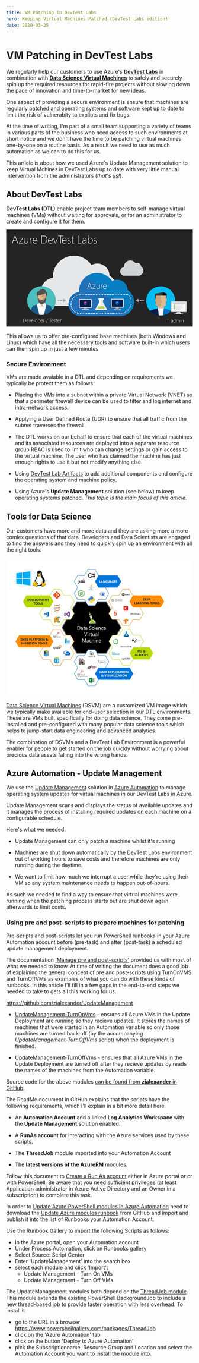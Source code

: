 ```yaml
---
title: VM Patching in DevTest Labs
hero: Keeping Virtual Machines Patched (DevTest Labs edition)
date: 2020-03-25
---
```


# VM Patching in DevTest Labs

We regularly help our customers to use Azure's [**DevTest Labs**](https://docs.microsoft.com/en-us/azure/lab-services/)  in combination with [**Data Science Virtual Machines**](https://azure.microsoft.com/en-us/services/virtual-machines/data-science-virtual-machines/) to safely and securely spin up the required resources for rapid-fire projects without slowing down the pace of innovation and time-to-market for new ideas.

One aspect of providing a secure environment is ensure that machines are regularly patched and operating systems and software kept up to date to limit the risk of vulnerabity to expliots and fix bugs.

At the time of writing, I'm part of a small team supporting a variety of teams in various parts of the business who need access to such environments at short notice and we don't have the time to be patching virtual machines one-by-one on a routine basis. As a result we need to use as much automation as we can to do this for us.

This article is about how we used Azure's Update Management solution to keep Virtual Mchines in DevTest Labs up to date with very little manual intervention from the administrators (*that's us!*).

## About DevTest Labs

**DevTest Labs (DTL)** enable project team members to self-manage virtual machines (VMs) without waiting for approvals, or for an administrator to create and configure it for them.

![DevTest Labs](media/dtl.png)

This allows us to offer pre-configured base machines (both Windows and Linux) which have all the necessary tools and software built-in which users can then spin up in just a few minutes.

### Secure Environment

VMs are made avaiable in a DTL and depending on requirements we typically be protect them as follows:

- Placing the VMs into a subnet within a private Virtual Network (VNET) so that a perimeter firewall device can be used to filter and log internet and intra-network access.

- Applying a User Defined Route (UDR) to ensure that all traffic from the subnet traverses the firewall.

- The DTL works on our behalf to ensure that each of the virtual machines and its associated resources are deployed into a separate resource group RBAC is used to limit who can change settings or gain access to the virtual machine. The user who has claimed the machine has just enough rights to use it but not modify anything else.

- Using [DevTest Lab Artifacts](https://docs.microsoft.com/en-us/azure/lab-services/add-artifact-vm) to add additional components and configure the operating system and machine policy.

- Using Azure's **Update Management** solution (see below) to keep operating systems patched. *This topic is the main focus of this article.*

## Tools for Data Science

Our customers have more and more data and they are asking more a more comlex questions of that data. Developers and Data Scientists are engaged to find the answers and they need to quickly spin up an environment with all the right tools.

![Data Science Virtual Machine](media/dsvm.png)

[Data Science Virtual Machines](https://azure.microsoft.com/en-us/services/virtual-machines/data-science-virtual-machines/) (DSVM) are a customized VM image which we typically make available for end-user selection in our DTL environments. These are VMs built specifically for doing data science. They come pre-installed and pre-configured with many popular data science tools which helps to jump-start data engineering and advanced analytics.

The combination of DSVMs and a DevTest Lab Environment is a powerful enabler for people to get started on the job quickly without worrying about precious data assets falling into the wrong hands.
 
## Azure Automation - Update Management

We use the [Update Management](https://docs.microsoft.com/en-us/azure/automation/automation-update-management) solution in [Azure Automation](https://docs.microsoft.com/en-us/azure/automation/) to manage operating system updates for virtual machines in our DevTest Labs in Azure.

Update Management scans and displays the status of available updates and it manages the process of installing required updates on each machine on a configurable schedule.

Here's what we needed:

- Update Management can only patch a machine whilst it's running

- Machines are shut down automatically by the DevTest Labs environment out of working hours to save costs and therefore machines are only running during the daytime.

- We want to limit how much we interrupt a user while they're using their VM so any system maintenance needs to happen out-of-hours.

As such we needed to find a way to ensure that virtual machines were running when the patching process starts but are shut down again afterwards to limit costs.

### Using pre and post-scripts to prepare machines for patching

Pre-scripts and post-scripts let you run PowerShell runbooks in your Azure Automation account before (pre-task) and after (post-task) a scheduled update management deployment.

The documentation ['Manage pre and post-scripts'](https://docs.microsoft.com/en-us/azure/automation/pre-post-scripts) provided us with most of what we needed to know. At time of writing the document does a good job of explaining the general concept of pre and post-scripts using TurnOnVMS and TurnOffVMs as examples of what you can do with these kinds of runbooks. In this article I'll fill in a few gaps in the end-to-end steps we needed to take to gets all this working for us.

https://github.com/zjalexander/UpdateManagement

- [UpdateManagement-TurnOnVms](https://www.powershellgallery.com/packages/UpdateManagement-TurnOnVms) - ensures all Azure VMs in the Update Deployment are running so they recieve updates. It stores the names of machines that were started in an Automation variable so only those machines are turned back off (by the accompanying *UpdateManagement-TurnOffVms* script) when the deployment is finished.

- [UpdateManagement-TurnOffVms](https://www.powershellgallery.com/packages/UpdateManagement-TurnOffVms) - ensures that all Azure VMs in the Update Deployment are turned off after they recieve updates by reads the names of the machines from the Automation variable.

Source code for the above modules [can be found from **zjalexander** in GitHub](https://github.com/zjalexander/UpdateManagement).

The ReadMe document in GitHub explains that the scripts have the following requirements, which I'll explain in a bit more detail here.

- An **Automation Account** and a linked **Log Analytics Workspace** with the **Update Management** solution enabled.

- A **RunAs account** for interacting with the Azure services used by these scripts.

- The **ThreadJob** module imported into your Automation Account

- The **latest versions of the AzureRM** modules.

Follow this document to [Create a Run As account](https://docs.microsoft.com/en-gb/azure/automation/manage-runas-account#creating-a-run-as-account-in-azure-portal) either in Azure portal or or with PowerShell. Be aware that you need sufficient privileges (at least Application administrator in Azure Active Directory and an Owner in a subscription) to complete this task.

In order to [Update Azure PowerShell modules in Azure Automation](https://docs.microsoft.com/en-gb/azure/automation/automation-update-azure-modules) need to download the [Update Azure modules runbook](https://github.com/Microsoft/AzureAutomation-Account-Modules-Update) from GitHub and import and publish it into the list of Runbooks your Automation Account.

Use the Runbook Gallery to import the following Scripts as follows:

- In the Azure portal, open your Automation account
- Under Process Automation, click on Runbooks gallery
- Select Source: Script Center
- Enter 'UpdateManagement' into the search box
- select each module and click 'Import':
    - Update Management - Turn On VMs
    - Update Management - Turn Off VMs

The UpdateManagement modules both depend on the [ThreadJob module](https://www.powershellgallery.com/packages/ThreadJob). This module extends the existing PowerShell BackgroundJob to include a new thread-based job to provide faster operation with less overhead. To install it 

- go to the URL in a browser <https://www.powershellgallery.com/packages/ThreadJob>
- click on the 'Azure Automation' tab
- click on the button 'Deploy to Azure Automation'
- pick the Subscriptionname, Resource Group and Location and select the Automation Account you want to install the module into.
